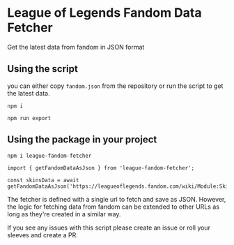 # League of Legends Fandom Data Fetcher

Get the latest data from fandom in JSON format

## Using the script
you can either copy `fandom.json` from the repository or run the script to get the latest data.

```
npm i

npm run export
```

## Using the package in your project

```
npm i league-fandom-fetcher
```

```
import { getFandomDataAsJson } from 'league-fandom-fetcher';

const skinsData = await getFandomDataAsJson('https://leagueoflegends.fandom.com/wiki/Module:SkinData/data');
```

The fetcher is defined with a single url to fetch and save as JSON. However, the logic for fetching data from fandom can be extended to other URLs as long as they're created in a similar way.

If you see any issues with this script please create an issue or roll your sleeves and create a PR.
